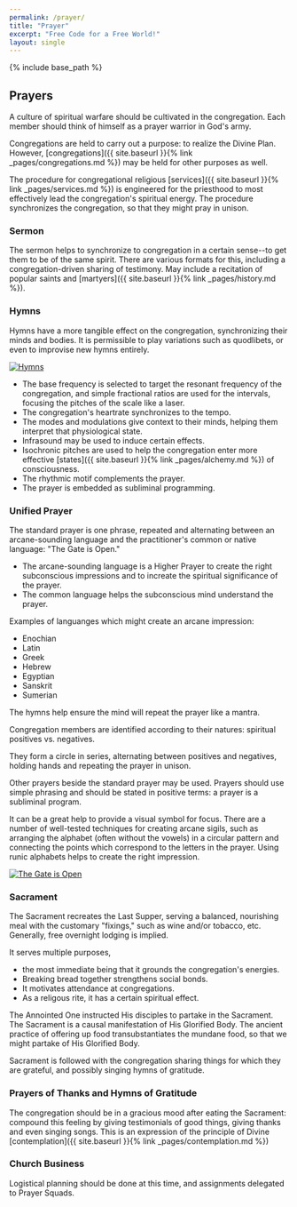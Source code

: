 ```yaml
---
permalink: /prayer/
title: "Prayer"
excerpt: "Free Code for a Free World!"
layout: single
---
```


{% include base_path %}

## Prayers

A culture of spiritual warfare should be cultivated in the congregation.
Each member should think of himself as a prayer warrior in God's army.

Congregations are held to carry out a purpose:
to realize the Divine Plan.
However, [congregations]({{ site.baseurl }}{% link _pages/congregations.md %})
may be held for other purposes as well.

The procedure for congregational religious [services]({{ site.baseurl }}{% link _pages/services.md %})
is engineered for the priesthood to most effectively lead the congregation's spiritual energy.
The procedure synchronizes the congregation,
so that they might pray in unison.

### Sermon

The sermon helps to synchronize to congregation in a certain sense--to get them to be of the same spirit.
There are various formats for this, including a congregation-driven sharing of testimony.
May include a recitation of popular saints
and [martyers]({{ site.baseurl }}{% link _pages/history.md %}).

### Hymns

Hymns have a more tangible effect on the congregation, synchronizing their minds and bodies.
It is permissible to play variations such as quodlibets,
or even to improvise new hymns entirely.

[![Hymns](https://img.youtube.com/vi/H9o8OWVWOE0/0.jpg)](https://www.youtube.com/watch?v=H9o8OWVWOE0&list=PL3BC25E5A3D15544D&index=9)

- The base frequency is selected to target the resonant frequency of the congregation,
  and simple fractional ratios are used for the intervals,
  focusing the pitches of the scale like a laser.
- The congregation's heartrate synchronizes to the tempo.
- The modes and modulations give context to their minds,
  helping them interpret that physiological state.
- Infrasound may be used to induce certain effects.
- Isochronic pitches are used to help the congregation
  enter more effective [states]({{ site.baseurl }}{% link _pages/alchemy.md %}) of consciousness.
- The rhythmic motif complements the prayer.
- The prayer is embedded as subliminal programming.

### Unified Prayer

The standard prayer is one phrase,
repeated and alternating between an arcane-sounding language
and the practitioner's common or native language:
"The Gate is Open."
- The arcane-sounding language is a Higher Prayer to create the right subconscious impressions
and to increate the spiritual significance of the prayer.
- The common language helps the subconscious mind understand the prayer.

Examples of languanges which might create an arcane impression:
- Enochian
- Latin
- Greek
- Hebrew
- Egyptian
- Sanskrit
- Sumerian

The hymns help ensure the mind will repeat the prayer like a mantra.

Congregation members are identified according to their natures:
spiritual positives vs. negatives.

They form a circle in series,
alternating between positives and negatives,
holding hands and repeating the prayer in unison.

Other prayers beside the standard prayer may be used.
Prayers should use simple phrasing
and should be stated in positive terms:
a prayer is a subliminal program.

It can be a great help to provide a visual symbol for focus.
There are a number of well-tested techniques for creating arcane sigils,
such as arranging the alphabet (often without the vowels) in a circular pattern
and connecting the points which correspond to the letters in the prayer.
Using runic alphabets helps to create the right impression.

[![The Gate is Open](https://img.youtube.com/vi/SmZP0VSENCA/0.jpg)](https://www.youtube.com/watch?v=SmZP0VSENCA)

### Sacrament

The Sacrament recreates the Last Supper,
serving a balanced, nourishing meal with the customary "fixings,"
such as wine and/or tobacco, etc.
Generally, free overnight lodging is implied.

It serves multiple purposes,
- the most immediate being that it grounds the congregation's energies.
- Breaking bread together strengthens social bonds.
- It motivates attendance at congregations.
- As a religous rite, it has a certain spiritual effect.

The Annointed One instructed His disciples to partake in the Sacrament.
The Sacrament is a causal manifestation of His Glorified Body.
The ancient practice of offering up food transubstantiates the mundane food,
so that we might partake of His Glorified Body.

Sacrament is followed with the congregation sharing things for which they are grateful,
and possibly singing hymns of gratitude.

### Prayers of Thanks and Hymns of Gratitude

The congregation should be in a gracious mood after eating the Sacrament:
compound this feeling by giving testimonials of good things,
giving thanks and even singing songs.
This is an expression of the principle of Divine [contemplation]({{ site.baseurl }}{% link _pages/contemplation.md %})

### Church Business

Logistical planning should be done at this time,
and assignments delegated to Prayer Squads.

